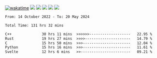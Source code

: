 [![wakatime](https://wakatime.com/badge/user/368879df-dc38-4b1a-86c4-8a2054a0e074.svg)](https://wakatime.com/@368879df-dc38-4b1a-86c4-8a2054a0e074)
<img src="https://img.shields.io/badge/Windows-0078D6?style=flat&logo=Windows&logoColor=white">
<img src="https://img.shields.io/badge/IntelliJ_IDEA-000000.svg?style=flat&logo=IntelliJ-IDEA&logoColor=white">
<img src="https://img.shields.io/badge/CLion-000000.svg?style=flat&logo=CLion&logoColor=white">
<img src="https://img.shields.io/badge/Visual_Studio_Code-007ACC?style=flat&logo=Visual-Studio-Code&logoColor=white">
<img src="https://img.shields.io/badge/Discord-5865F2?label=kano42&style=flat&logo=discord&logoColor=white">
<br>


<!--START_SECTION:waka-->

```txt
From: 14 October 2022 - To: 20 May 2024

Total Time: 131 hrs 32 mins

C++              30 hrs 11 mins  >>>>>>-------------------   22.95 %
Rust             19 hrs 27 mins  >>>>---------------------   14.79 %
C                15 hrs 50 mins  >>>----------------------   12.04 %
Python           15 hrs 16 mins  >>>----------------------   11.61 %
Svelte           12 hrs 6 mins   >>-----------------------   09.21 %
```

<!--END_SECTION:waka-->
